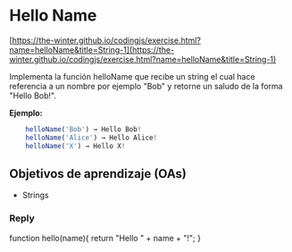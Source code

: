 # Hello Name

 [https://the-winter.github.io/codingjs/exercise.html?name=helloName&title=String-1](https://the-winter.github.io/codingjs/exercise.html?name=helloName&title=String-1)

Implementa la función helloName que recibe un string el cual hace referencia a
un nombre por ejemplo "Bob" y retorne un saludo de la forma "Hello Bob!".

__Ejemplo:__

 ```js
     helloName('Bob') → Hello Bob!
     helloName('Alice') → Hello Alice!
     helloName('X') → Hello X!
 ```

## Objetivos de aprendizaje (OAs)

- Strings




### Reply
function hello(name){ 
    return "Hello " + name + "!"; 
} 
